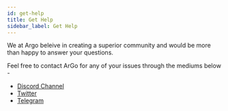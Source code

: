 ```yaml
---
id: get-help
title: Get Help
sidebar_label: Get Help
---
```


We at Argo beleive in creating a superior community and would be more than happy to answer your questions.

Feel free to contact ArGo for any of your issues through the mediums below -

- [Discord Channel](https://discord.gg/5p4XqrNhVB)
- [Twitter](https://twitter.com/argoapplive)
- [Telegram](https://t.me/argoofficial)
